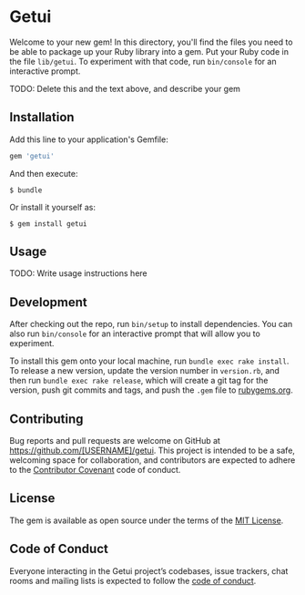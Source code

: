 # Getui

Welcome to your new gem! In this directory, you'll find the files you need to be able to package up your Ruby library into a gem. Put your Ruby code in the file `lib/getui`. To experiment with that code, run `bin/console` for an interactive prompt.

TODO: Delete this and the text above, and describe your gem

## Installation

Add this line to your application's Gemfile:

```ruby
gem 'getui'
```

And then execute:

    $ bundle

Or install it yourself as:

    $ gem install getui

## Usage

TODO: Write usage instructions here

## Development

After checking out the repo, run `bin/setup` to install dependencies. You can also run `bin/console` for an interactive prompt that will allow you to experiment.

To install this gem onto your local machine, run `bundle exec rake install`. To release a new version, update the version number in `version.rb`, and then run `bundle exec rake release`, which will create a git tag for the version, push git commits and tags, and push the `.gem` file to [rubygems.org](https://rubygems.org).

## Contributing

Bug reports and pull requests are welcome on GitHub at https://github.com/[USERNAME]/getui. This project is intended to be a safe, welcoming space for collaboration, and contributors are expected to adhere to the [Contributor Covenant](http://contributor-covenant.org) code of conduct.

## License

The gem is available as open source under the terms of the [MIT License](http://opensource.org/licenses/MIT).

## Code of Conduct

Everyone interacting in the Getui project’s codebases, issue trackers, chat rooms and mailing lists is expected to follow the [code of conduct](https://github.com/[USERNAME]/getui/blob/master/CODE_OF_CONDUCT.md).
